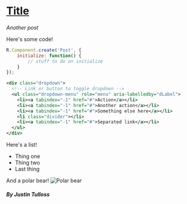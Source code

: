 [Title](/post/another/)
=====

*Another post*

Here's some code!

```js
R.Component.create('Post', {
    initialize: function() {
        // stuff to do on initialize
    }
});
```

```xml
<div class="dropdown">
  <!-- Link or button to toggle dropdown -->
  <ul class="dropdown-menu" role="menu" aria-labelledby="dLabel">
    <li><a tabindex="-1" href="#">Action</a></li>
    <li><a tabindex="-1" href="#">Another action</a></li>
    <li><a tabindex="-1" href="#">Something else here</a></li>
    <li class="divider"></li>
    <li><a tabindex="-1" href="#">Separated link</a></li>
  </ul>
</div>
```

Here's a list!

 - Thing one
 - Thing two
 - Last thing

And a polar bear!
![Polar bear](http://images5.fanpop.com/image/photos/29100000/Polar-Bear-Cub-animal-cubs-29105921-1600-1200.jpg)

##### By Justin Tulloss
